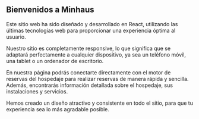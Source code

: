 ## Bienvenidos a Minhaus

Este sitio web ha sido diseñado y desarrollado en React, utilizando las últimas tecnologías web para proporcionar una experiencia óptima al usuario.

Nuestro sitio es completamente responsive, lo que significa que se adaptará perfectamente a cualquier dispositivo, ya sea un teléfono móvil, una tablet o un ordenador de escritorio.

En nuestra página podrás conectarte directamente con el motor de reservas del hospedaje para realizar reservas de manera rápida y sencilla. Además, encontrarás información detallada sobre el hospedaje, sus instalaciones y servicios.

Hemos creado un diseño atractivo y consistente en todo el sitio, para que tu experiencia sea lo más agradable posible.
